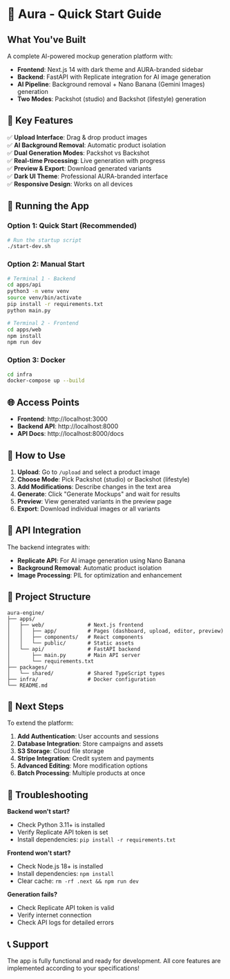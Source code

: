 # 🚀 Aura - Quick Start Guide

## What You've Built

A complete AI-powered mockup generation platform with:

- **Frontend**: Next.js 14 with dark theme and AURA-branded sidebar
- **Backend**: FastAPI with Replicate integration for AI image generation
- **AI Pipeline**: Background removal + Nano Banana (Gemini Images) generation
- **Two Modes**: Packshot (studio) and Backshot (lifestyle) generation

## 🎯 Key Features

✅ **Upload Interface**: Drag & drop product images  
✅ **AI Background Removal**: Automatic product isolation  
✅ **Dual Generation Modes**: Packshot vs Backshot  
✅ **Real-time Processing**: Live generation with progress  
✅ **Preview & Export**: Download generated variants  
✅ **Dark UI Theme**: Professional AURA-branded interface  
✅ **Responsive Design**: Works on all devices

## 🚀 Running the App

### Option 1: Quick Start (Recommended)

```bash
# Run the startup script
./start-dev.sh
```

### Option 2: Manual Start

```bash
# Terminal 1 - Backend
cd apps/api
python3 -m venv venv
source venv/bin/activate
pip install -r requirements.txt
python main.py

# Terminal 2 - Frontend
cd apps/web
npm install
npm run dev
```

### Option 3: Docker

```bash
cd infra
docker-compose up --build
```

## 🌐 Access Points

- **Frontend**: http://localhost:3000
- **Backend API**: http://localhost:8000
- **API Docs**: http://localhost:8000/docs

## 🎨 How to Use

1. **Upload**: Go to `/upload` and select a product image
2. **Choose Mode**: Pick Packshot (studio) or Backshot (lifestyle)
3. **Add Modifications**: Describe changes in the text area
4. **Generate**: Click "Generate Mockups" and wait for results
5. **Preview**: View generated variants in the preview page
6. **Export**: Download individual images or all variants

## 🔧 API Integration

The backend integrates with:

- **Replicate API**: For AI image generation using Nano Banana
- **Background Removal**: Automatic product isolation
- **Image Processing**: PIL for optimization and enhancement

## 📁 Project Structure

```
aura-engine/
├── apps/
│   ├── web/              # Next.js frontend
│   │   ├── app/          # Pages (dashboard, upload, editor, preview)
│   │   ├── components/   # React components
│   │   └── public/       # Static assets
│   └── api/              # FastAPI backend
│       ├── main.py       # Main API server
│       └── requirements.txt
├── packages/
│   └── shared/           # Shared TypeScript types
├── infra/                # Docker configuration
└── README.md
```

## 🎯 Next Steps

To extend the platform:

1. **Add Authentication**: User accounts and sessions
2. **Database Integration**: Store campaigns and assets
3. **S3 Storage**: Cloud file storage
4. **Stripe Integration**: Credit system and payments
5. **Advanced Editing**: More modification options
6. **Batch Processing**: Multiple products at once

## 🐛 Troubleshooting

**Backend won't start?**

- Check Python 3.11+ is installed
- Verify Replicate API token is set
- Install dependencies: `pip install -r requirements.txt`

**Frontend won't start?**

- Check Node.js 18+ is installed
- Install dependencies: `npm install`
- Clear cache: `rm -rf .next && npm run dev`

**Generation fails?**

- Check Replicate API token is valid
- Verify internet connection
- Check API logs for detailed errors

## 📞 Support

The app is fully functional and ready for development. All core features are implemented according to your specifications!

